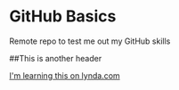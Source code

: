 GitHub Basics
===========

Remote repo to test me out my GitHub skills

##This is another header

[I'm learning this on lynda.com](http://www.lynda.com)
